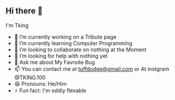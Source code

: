 ## Hi there 👋

I'm Tking 

- 🔭 I’m currently working on a Tribute page 
- 🌱 I’m currently learning Computer Programming 
- 👯 I’m looking to collaborate on nothing at the Moment 
- 🤔 I’m looking for help with nothing yet
- 💬 Ask me about My Favroite Bug
- 📫 You can contact me at tuffdodge@gmail.com or At instgram @TKING.100 
- 😄 Pronouns: He/Him
- ⚡ Fun fact: I'm oddly flexable

